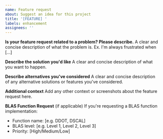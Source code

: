 ```yaml
---
name: Feature request
about: Suggest an idea for this project
title: '[FEATURE] '
labels: enhancement
assignees: ''
---
```


**Is your feature request related to a problem? Please describe.**
A clear and concise description of what the problem is. Ex. I'm always frustrated when [...]

**Describe the solution you'd like**
A clear and concise description of what you want to happen.

**Describe alternatives you've considered**
A clear and concise description of any alternative solutions or features you've considered.

**Additional context**
Add any other context or screenshots about the feature request here.

**BLAS Function Request** (if applicable)
If you're requesting a BLAS function implementation:

- Function name: [e.g. DDOT, DSCAL]
- BLAS level: [e.g. Level 1, Level 2, Level 3]
- Priority: [High/Medium/Low]
